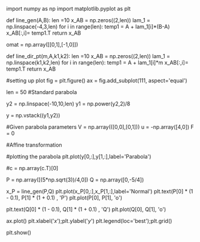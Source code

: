import numpy as np
import matplotlib.pyplot as plt

def line_gen(A,B):
  len =10
  x_AB = np.zeros((2,len))
  lam_1 = np.linspace(-4,3,len)
  for i in range(len):
    temp1 = A + lam_1[i]*(B-A)
    x_AB[:,i]= temp1.T
  return x_AB

omat = np.array([[0,1],[-1,0]])

def line_dir_pt(m,A,k1,k2):
  len =10
  x_AB = np.zeros((2,len))
  lam_1 = np.linspace(k1,k2,len)
  for i in range(len):
    temp1 = A + lam_1[i]*m
    x_AB[:,i]= temp1.T
  return x_AB


#setting up plot
fig = plt.figure()
ax = fig.add_subplot(111, aspect='equal')

len = 50
#Standard parabola

y2 = np.linspace(-10,10,len)
y1 = np.power(y2,2)/8

y = np.vstack((y1,y2))

#Given parabola parameters
V = np.array(([0,0],[0,1]))
u = -np.array([4,0])
F = 0

#Affine transformation


#plotting the parabola
plt.plot(y[0,:],y[1,:],label='Parabola')

#c = np.array(c.T)[0]


P = np.array([(5*np.sqrt(3))/4,0]) 
Q = np.array([0,-5/4])

x_P = line_gen(P,Q)
plt.plot(x_P[0,:],x_P[1,:],label='Normal')
plt.text(P[0] * (1 - 0.1), P[1] * (1 + 0.1) , 'P')
plt.plot(P[0], P[1], 'o')

plt.text(Q[0] * (1 - 0.1), Q[1] * (1 + 0.1) , 'Q')
plt.plot(Q[0], Q[1], 'o')

ax.plot()
plt.xlabel('$x$');plt.ylabel('$y$')
plt.legend(loc='best');plt.grid()

plt.show()
